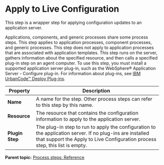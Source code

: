 # Apply to Live Configuration

This step is a wrapper step for applying configuration updates to an application server.

Applications, components, and generic processes share some process steps. This step applies to application processes, component processes, and generic processes. This step does not apply to application processes that are associated with application templates. This step runs on the server, gathers information about the specified resource, and then calls a specified plug-in step on an agent computer. To use this step, you must install a supported application server plug-in, such as the WebSphere® Application Server - Configure plug-in. For information about plug-ins, see [IBM UrbanCode™ Deploy Plug-ins](https://developer.ibm.com/urbancode/plugins/ibm-urbancode-deploy).

|Property|Description|
|--------|-----------|
|**Name**|A name for the step. Other process steps can refer to this step by this name.|
|**Resource**|The resource that contains the configuration information to apply to the application server.|
|**Plugin Step**|The plug-in step to run to apply the configuration to the application server. If no plug-ins are installed that support the Apply to Live Configuration process step, this list is empty.|

**Parent topic:** [Process steps: Reference](../topics/app_processSteps.md)

